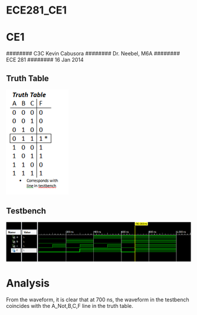ECE281_CE1
==========

# CE1
######## C3C Kevin Cabusora
######## Dr. Neebel, M6A
######## ECE 281
######## 16 Jan 2014

## Truth Table

![alt text][TruthTable.PNG]

[TruthTable.PNG]: https://github.com/KevinCabusora/ECE281_CE1/blob/master/TruthTable.PNG?raw=true "TruthTable.PNG"

## Testbench

![alt text][Testbench.PNG]

[Testbench.PNG]: https://github.com/KevinCabusora/ECE281_CE1/blob/master/Testbench.PNG?raw=true "Testbench.PNG"

# Analysis
From the waveform, it is clear that at 700 ns, the waveform in the testbench coincides with the A_Not,B,C,F line in the truth table.

